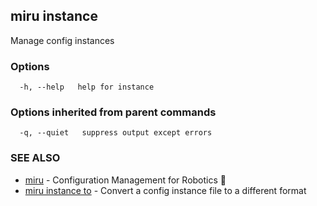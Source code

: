 ## miru instance

Manage config instances

### Options

```
  -h, --help   help for instance
```

### Options inherited from parent commands

```
  -q, --quiet   suppress output except errors
```

### SEE ALSO

* [miru](miru.md)	 - Configuration Management for Robotics 🤖
* [miru instance to](miru_instance_to.md)	 - Convert a config instance file to a different format

